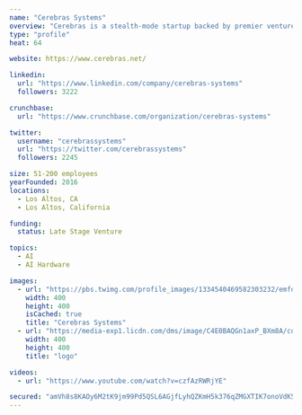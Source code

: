 ```yaml
---
name: "Cerebras Systems"
overview: "Cerebras is a stealth-mode startup backed by premier venture capitalists and industry leading technologists. We are serially successful entrepreneurs dedicated to solving problems others are afraid to tackle.  We value integrity, passion, real world problem solving ability, and a sense of humor. We are always looking for extraordinary people to join our team. Click here to view some of our current openings www.cerebras.net/careers/"
type: "profile"
heat: 64

website: https://www.cerebras.net/

linkedin:
  url: "https://www.linkedin.com/company/cerebras-systems"
  followers: 3222

crunchbase:
  url: "https://www.crunchbase.com/organization/cerebras-systems"

twitter:
  username: "cerebrassystems"
  url: "https://twitter.com/cerebrassystems"
  followers: 2245

size: 51-200 employees
yearFounded: 2016
locations:
  - Los Altos, CA
  - Los Altos, California

funding:
  status: Late Stage Venture

topics:
  - AI
  - AI Hardware

images:
  - url: "https://pbs.twimg.com/profile_images/1334540469582303232/emfdgIPB_400x400.jpg"
    width: 400
    height: 400
    isCached: true
    title: "Cerebras Systems"
  - url: "https://media-exp1.licdn.com/dms/image/C4E0BAQGn1axP_BXm8A/company-logo_200_200/0?e=1594857600&v=beta&t=UVp5RJEkqbD1ENjCol9tlSZViYVa7GE3uKhjQHkwRuE"
    width: 400
    height: 400
    title: "logo"

videos:
  - url: "https://www.youtube.com/watch?v=czfAzRWRjYE"

secured: "amVh8s8KAOy6M2tK9jm99Pd5QSL6AGjfLyhQZKmH5k376qZMGXTIK7onoVdK507KFJEHDLUBce9XI+hWPgYmCAQcVqq+GAjMP1t13Yn7AXlV/BupWK4jjuk90xZkJ562WVN4yzxX4l+QUCUNBo48TJn0lB//ZyKNq3qOUYgxey5PXerjqo7NYdSwJGg9HLD36h2IkRSo6M/SdRbweMblHZZ9mq4K6njA/fSNPVkNcGB+nDvzV+GzQJrjwWBiHFOWaBP6y+acovr5JPhWmAiLy/Aau6Kw86nUVQPuPSfOXYAc4ZR37kTlopeY4hFNY7vfPRDKDVrvmU9KmJgoCuj2clIObhsOf5kZQvpOghQLkHMUHTusGyHmy4Q1QTkjYpG2gsqVaHqQko30Jc2W86jAN2uI1b0V6FcVlG4c7CcFhiE=;gYFWOUKnA2AFtUg6DhySAA=="
---
```


